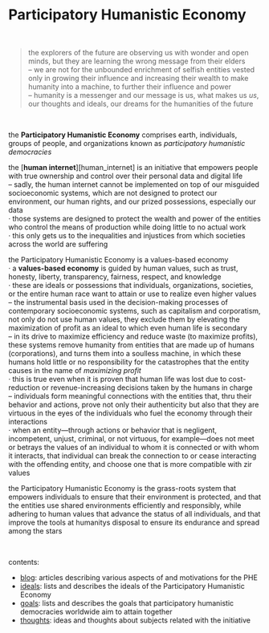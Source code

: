 # Participatory Humanistic Economy

&nbsp;


> the explorers of the future are observing us with wonder and open minds, but they are learning the wrong message from their elders  
> – we are not for the unbounded enrichment of selfish entities vested only in growing their influence and increasing their wealth to make humanity into a machine, to further their influence and power  
> – humanity is a messenger and our message is us, what makes us *us*, our thoughts and ideals, our dreams for the humanities of the future  

&nbsp;

the **Participatory Humanistic Economy** comprises earth, individuals, groups of people, and organizations known as *participatory humanistic democracies*  

the [**human internet**][human_internet] is an initiative that empowers people with true ownership and control over their personal data and digital life   
– sadly, the human internet cannot be implemented on top of our misguided socioeconomic systems, which are not designed to protect our environment, our human rights, and our prized possessions, especially our data  
· those systems are designed to protect the wealth and power of the entities who control the means of production while doing little to no actual work  
· this only gets us to the inequalities and injustices from which societies across the world are suffering   

the Participatory Humanistic Economy is a values-based economy  
· a **values-based economy** is guided by human values, such as trust, honesty, liberty, transparency, fairness, respect, and knowledge  
· these are ideals or possessions that individuals, organizations, societies, or the entire human race want to attain or use to realize even higher values    
– the instrumental basis used in the decision-making processes of contemporary socioeconomic systems, such as capitalism and corporatism, not only do not use human values, they exclude them by elevating the maximization of profit as an ideal to which even human life is secondary  
– in its drive to maximize efficiency and reduce waste (to maximize profits), these systems remove humanity from entities that are made up of humans (corporations), and turns them into a soulless machine, in which these humans hold little or no responsibility for the catastrophes that the entity causes in the name of *maximizing profit*  
· this is true even when it is proven that human life was lost due to cost-reduction or revenue-increasing decisions taken by the humans in charge   
– individuals form meaningful connections with the entities that, thru their behavior and actions, prove not only their authenticity but also that they are virtuous in the eyes of the individuals who fuel the economy through their interactions  
· when an entity—through actions or behavior that is negligent, incompetent, unjust, criminal, or not virtuous, for example—does not meet or betrays the values of an individual to whom it is connected or with whom it interacts, that individual can break the connection to or cease interacting with the offending entity, and choose one that is more compatible with zir values  

the Participatory Humanistic Economy is the grass-roots system that empowers individuals to ensure that their environment is protected, and that the entities use shared environments efficiently and responsibly, while adhering to human values that advance the status of all individuals, and that improve the tools at humanitys disposal to ensure its endurance and spread among the stars  

&nbsp;

contents:  

* [blog][blog]: articles describing various aspects of and motivations for the PHE  
* [ideals][ideals]: lists and describes the ideals of the Participatory Humanistic Economy  
* [goals][goals]: lists and describes the goals that participatory humanistic democracies worldwide aim to attain together  
* [thoughts][thoughts]: ideas and thoughts about subjects related with the initiative  


&nbsp;
&nbsp;
&nbsp;



[intro]: https://github.com/ernest-bruce/participatory-humanistic-economy/blob/master/blog#the-participatory-humanistic-economy-blog
[blog]: https://github.com/ernest-bruce/participatory-humanistic-economy/blob/master/blog
[goals]: https://github.com/ernest-bruce/participatory-humanistic-economy/blob/master/goals#participatory-humanistic-economy-goals
[controlling_behavior]: https://github.com/ernest-bruce/participatory-humanistic-economy/blob/master/blog/2019/controlling_behavior.md#guiding-and-correcting-corporate-behavior
[thoughts]: https://github.com/ernest-bruce/participatory-humanistic-economy/blob/master/thoughts
[ideals]: https://github.com/ernest-bruce/participatory-humanistic-economy/blob/master/ideals#participatory-humanistic-economy-ideals